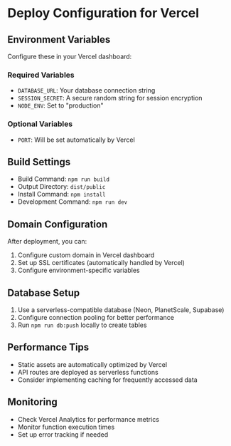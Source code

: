 # Deploy Configuration for Vercel

## Environment Variables
Configure these in your Vercel dashboard:

### Required Variables
- `DATABASE_URL`: Your database connection string
- `SESSION_SECRET`: A secure random string for session encryption
- `NODE_ENV`: Set to "production"

### Optional Variables
- `PORT`: Will be set automatically by Vercel

## Build Settings
- Build Command: `npm run build`
- Output Directory: `dist/public`
- Install Command: `npm install`
- Development Command: `npm run dev`

## Domain Configuration
After deployment, you can:
1. Configure custom domain in Vercel dashboard
2. Set up SSL certificates (automatically handled by Vercel)
3. Configure environment-specific variables

## Database Setup
1. Use a serverless-compatible database (Neon, PlanetScale, Supabase)
2. Configure connection pooling for better performance
3. Run `npm run db:push` locally to create tables

## Performance Tips
- Static assets are automatically optimized by Vercel
- API routes are deployed as serverless functions
- Consider implementing caching for frequently accessed data

## Monitoring
- Check Vercel Analytics for performance metrics
- Monitor function execution times
- Set up error tracking if needed
